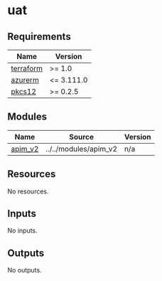 # uat

<!-- BEGINNING OF PRE-COMMIT-TERRAFORM DOCS HOOK -->
## Requirements

| Name | Version |
|------|---------|
| <a name="requirement_terraform"></a> [terraform](#requirement\_terraform) | >= 1.0 |
| <a name="requirement_azurerm"></a> [azurerm](#requirement\_azurerm) | <= 3.111.0 |
| <a name="requirement_pkcs12"></a> [pkcs12](#requirement\_pkcs12) | >= 0.2.5 |

## Modules

| Name | Source | Version |
|------|--------|---------|
| <a name="module_apim_v2"></a> [apim\_v2](#module\_apim\_v2) | ../../modules/apim_v2 | n/a |

## Resources

No resources.

## Inputs

No inputs.

## Outputs

No outputs.
<!-- END OF PRE-COMMIT-TERRAFORM DOCS HOOK -->
